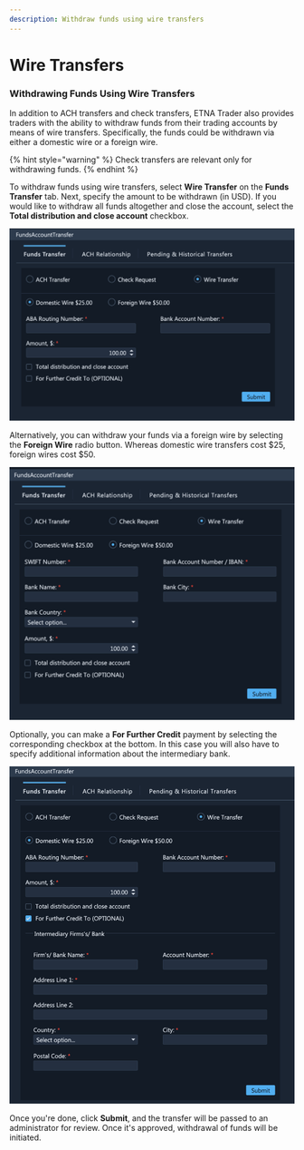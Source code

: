 ```yaml
---
description: Withdraw funds using wire transfers
---
```


# Wire Transfers

### Withdrawing Funds Using Wire Transfers

In addition to ACH transfers and check transfers, ETNA Trader also provides traders with the ability to withdraw funds from their trading accounts by means of wire transfers. Specifically, the funds could be withdrawn via either a domestic wire or a foreign wire.

{% hint style="warning" %}
Check transfers are relevant only for withdrawing funds.
{% endhint %}

To withdraw funds using wire transfers, select **Wire Transfer** on the **Funds Transfer** tab. Next, specify the amount to be withdrawn \(in USD\). If you would like to withdraw all funds altogether and close the account, select the **Total distribution and close account** checkbox.

![](../../../../../.gitbook/assets/screenshot-2020-03-04-at-17.05.48.png)

Alternatively, you can withdraw your funds via a foreign wire by selecting the **Foreign Wire** radio button. Whereas domestic wire transfers cost $25, foreign wires cost $50.

![](../../../../../.gitbook/assets/screenshot-2020-03-04-at-17.05.53.png)

Optionally, you can make a **For Further Credit** payment by selecting the corresponding checkbox at the bottom. In this case you will also have to specify additional information about the intermediary bank.

![](../../../../../.gitbook/assets/screenshot-2020-03-04-at-17.06.12.png)

Once you're done, click **Submit**, and the transfer will be passed to an administrator for review. Once it's approved, withdrawal of funds will be initiated.



